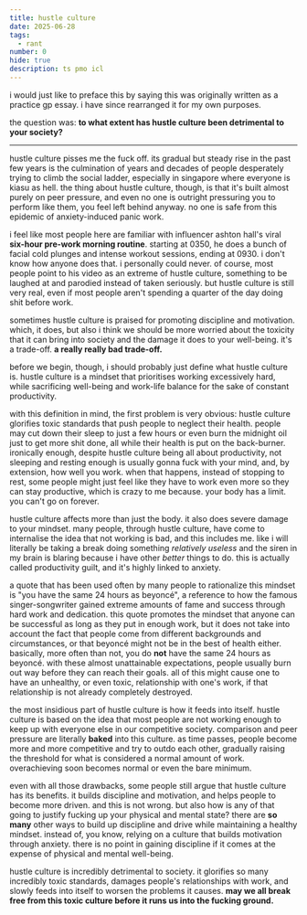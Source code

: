 ```yaml
---
title: hustle culture
date: 2025-06-28
tags:
  - rant
number: 0
hide: true
description: ts pmo icl
---
```

i would just like to preface this by saying this was originally written as a practice gp essay. i have since rearranged it for my own purposes.

the question was: **to what extent has hustle culture been detrimental to your society?**

---

hustle culture pisses me the fuck off. its gradual but steady rise in the past few years is the culmination of years and decades of people desperately trying to climb the social ladder, especially in singapore where everyone is kiasu as hell. the thing about hustle culture, though, is that it's built almost purely on peer pressure, and even no one is outright pressuring you to perform like them, you feel left behind anyway. no one is safe from this epidemic of anxiety-induced panic work. 

i feel like most people here are familiar with influencer ashton hall's viral **six-hour pre-work morning routine**. starting at 0350, he does a bunch of facial cold plunges and intense workout sessions, ending at 0930. i don't know how anyone does that. i personally could never. of course, most people point to his video as an extreme of hustle culture, something to be laughed at and parodied instead of taken seriously. but hustle culture is still very real, even if most people aren't spending a quarter of the day doing shit before work.

sometimes hustle culture is praised for promoting discipline and motivation. which, it does, but also i think we should be more worried about the toxicity that it can bring into society and the damage it does to your well-being. it's a trade-off. **a really really bad trade-off.**

before we begin, though, i should probably just define what hustle culture is. hustle culture is a mindset that prioritises working excessively hard, while sacrificing well-being and work-life balance for the sake of constant productivity.

with this definition in mind, the first problem is very obvious: hustle culture glorifies toxic standards that push people to neglect their health. people may cut down their sleep to just a few hours or even burn the midnight oil just to get more shit done, all while their health is put on the back-burner. ironically enough, despite hustle culture being all about productivity, not sleeping and resting enough is usually gonna fuck with your mind, and, by extension, how well you work. when that happens, instead of stopping to rest, some people might just feel like they have to work even more so they can stay productive, which is crazy to me because. your body has a limit. you can't go on forever.

hustle culture affects more than just the body. it also does severe damage to your mindset. many people, through hustle culture, have come to internalise the idea that not working is bad, and this includes me. like i will literally be taking a break doing something *relatively useless* and the siren in my brain is blaring because i have other *better* things to do. this is actually called productivity guilt, and it's highly linked to anxiety.

a quote that has been used often by many people to rationalize this mindset is "you have the same 24 hours as beyoncé", a reference to how the famous singer-songwriter gained extreme amounts of fame and success through hard work and dedication. this quote promotes the mindset that anyone can be successful as long as they put in enough work, but it does not take into account the fact that people come from different backgrounds and circumstances, or that beyoncé might not be in the best of health either. basically, more often than not, you do **not** have the same 24 hours as beyoncé. with these almost unattainable expectations, people usually burn out way before they can reach their goals. all of this might cause one to have an unhealthy, or even toxic, relationship with one's work, if that relationship is not already completely destroyed.

the most insidious part of hustle culture is how it feeds into itself. hustle culture is based on the idea that most people are not working enough to keep up with everyone else in our competitive society. comparison and peer pressure are literally **baked** into this culture. as time passes, people become more and more competitive and try to outdo each other, gradually raising the threshold for what is considered a normal amount of work. overachieving soon becomes normal or even the bare minimum.

even with all those drawbacks, some people still argue that hustle culture has its benefits. it builds discipline and motivation, and helps people to become more driven. and this is not wrong. but also how is any of that going to justify fucking up your physical and mental state? there are **so many** other ways to build up discipline and drive while maintaining a healthy mindset. instead of, you know, relying on a culture that builds motivation through anxiety. there is no point in gaining discipline if it comes at the expense of physical and mental well-being.

hustle culture is incredibly detrimental to society. it glorifies so many incredibly toxic standards, damages people's relationships with work, and slowly feeds into itself to worsen the problems it causes. **may we all break free from this toxic culture before it runs us into the fucking ground.**